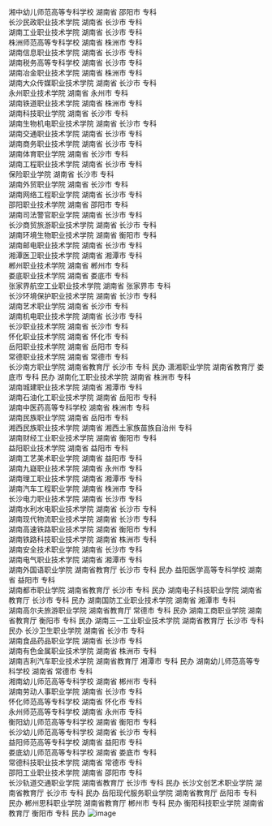 湘中幼儿师范高等专科学校	湖南省	邵阳市	专科	
长沙民政职业技术学院	湖南省	长沙市	专科	
湖南工业职业技术学院	湖南省	长沙市	专科	
株洲师范高等专科学校	湖南省	株洲市	专科	
湖南信息职业技术学院	湖南省	长沙市	专科	
湖南税务高等专科学校	湖南省	长沙市	专科	
湖南冶金职业技术学院	湖南省	株洲市	专科	
湖南大众传媒职业技术学院	湖南省	长沙市	专科	
永州职业技术学院	湖南省	永州市	专科	
湖南铁道职业技术学院	湖南省	株洲市	专科	
湖南科技职业学院	湖南省	长沙市	专科	
湖南生物机电职业技术学院	湖南省	长沙市	专科	
湖南交通职业技术学院	湖南省	长沙市	专科	
湖南商务职业技术学院	湖南省	长沙市	专科	
湖南体育职业学院	湖南省	长沙市	专科	
湖南工程职业技术学院	湖南省	长沙市	专科	
保险职业学院	湖南省	长沙市	专科	
湖南外贸职业学院	湖南省	长沙市	专科	
湖南网络工程职业学院	湖南省	长沙市	专科	
邵阳职业技术学院	湖南省	邵阳市	专科	
湖南司法警官职业学院	湖南省	长沙市	专科	
长沙商贸旅游职业技术学院	湖南省	长沙市	专科	
湖南环境生物职业技术学院	湖南省	衡阳市	专科	
湖南邮电职业技术学院	湖南省	长沙市	专科	
湘潭医卫职业技术学院	湖南省	湘潭市	专科	
郴州职业技术学院	湖南省	郴州市	专科	
娄底职业技术学院	湖南省	娄底市	专科	
张家界航空工业职业技术学院	湖南省	张家界市	专科	
长沙环境保护职业技术学院	湖南省	长沙市	专科	
湖南艺术职业学院	湖南省	长沙市	专科	
湖南机电职业技术学院	湖南省	长沙市	专科	
长沙职业技术学院	湖南省	长沙市	专科	
怀化职业技术学院	湖南省	怀化市	专科	
岳阳职业技术学院	湖南省	岳阳市	专科	
常德职业技术学院	湖南省	常德市	专科	
长沙南方职业学院	湖南省教育厅	长沙市	专科	民办
潇湘职业学院	湖南省教育厅	娄底市	专科	民办
湖南化工职业技术学院	湖南省	株洲市	专科	
湖南城建职业技术学院	湖南省	湘潭市	专科	
湖南石油化工职业技术学院	湖南省	岳阳市	专科	
湖南中医药高等专科学校	湖南省	株洲市	专科	
湖南民族职业学院	湖南省	岳阳市	专科	
湘西民族职业技术学院	湖南省	湘西土家族苗族自治州	专科	
湖南财经工业职业技术学院	湖南省	衡阳市	专科	
益阳职业技术学院	湖南省	益阳市	专科	
湖南工艺美术职业学院	湖南省	益阳市	专科	
湖南九嶷职业技术学院	湖南省	永州市	专科	
湖南理工职业技术学院	湖南省	湘潭市	专科	
湖南汽车工程职业学院	湖南省	株洲市	专科	
长沙电力职业技术学院	湖南省	长沙市	专科	
湖南水利水电职业技术学院	湖南省	长沙市	专科	
湖南现代物流职业技术学院	湖南省	长沙市	专科	
湖南高速铁路职业技术学院	湖南省	衡阳市	专科	
湖南铁路科技职业技术学院	湖南省	株洲市	专科	
湖南安全技术职业学院	湖南省	长沙市	专科	
湖南电气职业技术学院	湖南省	湘潭市	专科	
湖南外国语职业学院	湖南省教育厅	长沙市	专科	民办
益阳医学高等专科学校	湖南省	益阳市	专科	
湖南都市职业学院	湖南省教育厅	长沙市	专科	民办
湖南电子科技职业学院	湖南省教育厅	长沙市	专科	民办
湖南国防工业职业技术学院	湖南省	湘潭市	专科	
湖南高尔夫旅游职业学院	湖南省教育厅	常德市	专科	民办
湖南工商职业学院	湖南省教育厅	衡阳市	专科	民办
湖南三一工业职业技术学院	湖南省教育厅	长沙市	专科	民办
长沙卫生职业学院	湖南省	长沙市	专科	
湖南食品药品职业学院	湖南省	长沙市	专科	
湖南有色金属职业技术学院	湖南省	株洲市	专科	
湖南吉利汽车职业技术学院	湖南省教育厅	湘潭市	专科	民办
湖南幼儿师范高等专科学校	湖南省	常德市	专科	
湘南幼儿师范高等专科学校	湖南省	郴州市	专科	
湖南劳动人事职业学院	湖南省	长沙市	专科	
怀化师范高等专科学校	湖南省	怀化市	专科	
永州师范高等专科学校	湖南省	永州市	专科	
衡阳幼儿师范高等专科学校	湖南省	衡阳市	专科	
长沙幼儿师范高等专科学校	湖南省	长沙市	专科	
益阳师范高等专科学校	湖南省	益阳市	专科	
娄底幼儿师范高等专科学校	湖南省	娄底市	专科	
常德科技职业技术学院	湖南省	常德市	专科	
邵阳工业职业技术学院	湖南省	邵阳市	专科	
长沙轨道交通职业学院	湖南省教育厅	长沙市	专科	民办
长沙文创艺术职业学院	湖南省教育厅	长沙市	专科	民办
岳阳现代服务职业学院	湖南省教育厅	岳阳市	专科	民办
郴州思科职业学院	湖南省教育厅	郴州市	专科	民办
衡阳科技职业学院	湖南省教育厅	衡阳市	专科	民办
![image](https://github.com/logep/logep.github.io/assets/6442945/39cdc838-8467-46cc-8acd-35ca5eedc008)
